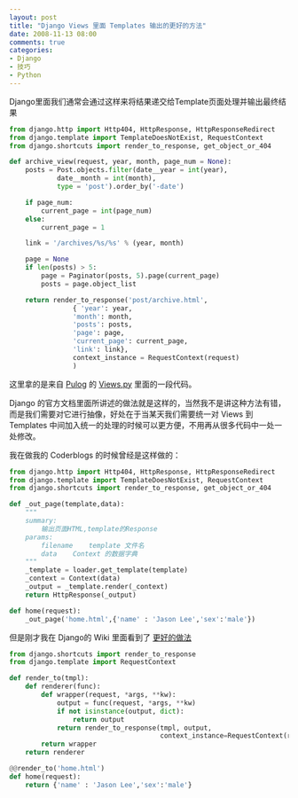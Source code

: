 ```yaml
---
layout: post
title: "Django Views 里面 Templates 输出的更好的方法"
date: 2008-11-13 08:00
comments: true
categories:
- Django
- 技巧
- Python
---
```

<p>Django里面我们通常会通过这样来将结果递交给Template页面处理并输出最终结果</p>

```python
from django.http import Http404, HttpResponse, HttpResponseRedirect
from django.template import TemplateDoesNotExist, RequestContext
from django.shortcuts import render_to_response, get_object_or_404

def archive_view(request, year, month, page_num = None):
    posts = Post.objects.filter(date__year = int(year),
            date__month = int(month),
            type = 'post').order_by('-date')

    if page_num:
        current_page = int(page_num)
    else:
        current_page = 1

    link = '/archives/%s/%s' % (year, month)

    page = None
    if len(posts) > 5:
        page = Paginator(posts, 5).page(current_page)
        posts = page.object_list

    return render_to_response('post/archive.html',
                { 'year': year,
                'month': month,
                'posts': posts,
                'page': page,
                'current_page': current_page,
                'link': link},
                context_instance = RequestContext(request)
                )
```

<p>这里拿的是来自 <a href="http://code.google.com/p/pulog" target="_blank">Pulog</a> 的 <a href="http://code.google.com/p/pulog/source/browse/trunk/pulog/views/post.py" target="_blank">Views.py</a> 里面的一段代码。</p>
<p>Django 的官方文档里面所讲述的做法就是这样的，当然我不是讲这种方法有错，而是我们需要对它进行抽像，好处在于当某天我们需要统一对 Views 到 Templates 中间加入统一的处理的时候可以更方便，不用再从很多代码中一处一处修改。</p>
<p>我在做我的 Coderblogs 的时候曾经是这样做的：</p>


```python
from django.http import Http404, HttpResponse, HttpResponseRedirect
from django.template import TemplateDoesNotExist, RequestContext
from django.shortcuts import render_to_response, get_object_or_404

def _out_page(template,data):
    """
    summary:
        输出页面HTML,template的Response
    params:
        filename    template 文件名
        data    Context 的数据字典
    """
    _template = loader.get_template(template)
    _context = Context(data)
    _output = _template.render(_context)
    return HttpResponse(_output)

def home(request):
    _out_page('home.html',{'name' : 'Jason Lee','sex':'male'})
```


<p>但是刚才我在 Django的 Wiki 里面看到了 <a href="http://code.djangoproject.com/wiki/CookBookShortcutsPageDecoratorSimple" target="_blank">更好的做法</a></p>

```python
from django.shortcuts import render_to_response
from django.template import RequestContext

def render_to(tmpl):
    def renderer(func):
        def wrapper(request, *args, **kw):
            output = func(request, *args, **kw)
            if not isinstance(output, dict):
                return output
            return render_to_response(tmpl, output,
                                      context_instance=RequestContext(request))
        return wrapper
    return renderer

@@render_to('home.html')
def home(request):
    return {'name' : 'Jason Lee','sex':'male'}
```
